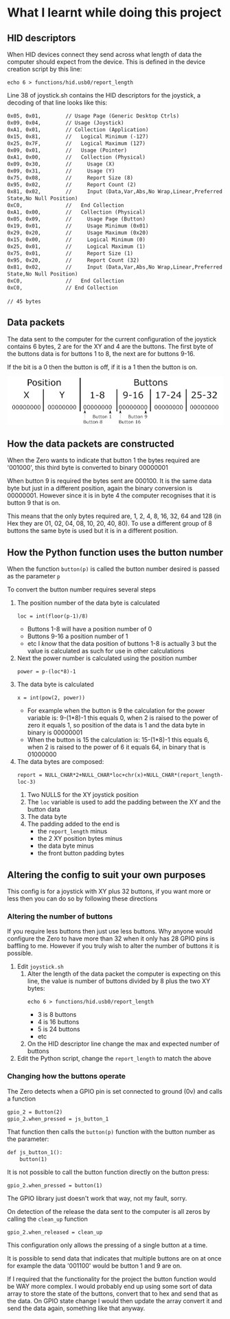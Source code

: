# What I learnt while doing this project

## HID descriptors
When HID devices connect they send across what length of data the computer should expect from the device. This is defined in the device creation script by this line:
```
echo 6 > functions/hid.usb0/report_length
```

Line 38 of joystick.sh contains the HID descriptors for the joystick, a decoding of that line looks like this:
```
0x05, 0x01,        // Usage Page (Generic Desktop Ctrls)
0x09, 0x04,        // Usage (Joystick)
0xA1, 0x01,        // Collection (Application)
0x15, 0x81,        //   Logical Minimum (-127)
0x25, 0x7F,        //   Logical Maximum (127)
0x09, 0x01,        //   Usage (Pointer)
0xA1, 0x00,        //   Collection (Physical)
0x09, 0x30,        //     Usage (X)
0x09, 0x31,        //     Usage (Y)
0x75, 0x08,        //     Report Size (8)
0x95, 0x02,        //     Report Count (2)
0x81, 0x02,        //     Input (Data,Var,Abs,No Wrap,Linear,Preferred State,No Null Position)
0xC0,              //   End Collection
0xA1, 0x00,        //   Collection (Physical)
0x05, 0x09,        //     Usage Page (Button)
0x19, 0x01,        //     Usage Minimum (0x01)
0x29, 0x20,        //     Usage Maximum (0x20)
0x15, 0x00,        //     Logical Minimum (0)
0x25, 0x01,        //     Logical Maximum (1)
0x75, 0x01,        //     Report Size (1)
0x95, 0x20,        //     Report Count (32)
0x81, 0x02,        //     Input (Data,Var,Abs,No Wrap,Linear,Preferred State,No Null Position)
0xC0,              //   End Collection
0xC0,              // End Collection

// 45 bytes
```

## Data packets
The data sent to the computer for the current configuration of the joystick contains 6 bytes, 2 are for the XY and 4 are the buttons. The first byte of the buttons data is for buttons 1 to 8, the next are for buttons 9-16.

If the bit is a 0 then the button is off, if it is a 1 then the button is on.

![Joystick device](/images/04-data.png)

## How the data packets are constructed
When the Zero wants to indicate that button 1 the bytes required are '001000', this third byte is converted to binary
00000001

When button 9 is required the bytes sent are 000100. It is the same data byte but just in a different position, again the binary conversion is 00000001. However since it is in byte 4 the computer recognises that it is button 9 that is on.

This means that the only bytes required are, 1, 2, 4, 8, 16, 32, 64 and 128 (in Hex they are 01, 02, 04, 08, 10, 20, 40, 80). To use a different group of 8 buttons the same byte is used but it is in a different position.

## How the Python function uses the button number
When the function ```button(p)``` is called the button number desired is passed as the parameter ```p```

To convert the button number requires several steps
1. The position number of the data byte is calculated
   ```
   loc = int(floor(p-1)/8)
   ```
   - Buttons 1-8 will have a position number of 0
   - Buttons 9-16 a position number of 1
   - etc
   I *know* that the data position of buttons 1-8 is actually 3 but the value is calculated as such for use in other calculations
1. Next the power number is calculated using the position number
   ```
   power = p-(loc*8)-1
   ```
1. The data byte is calculated
   ```
   x = int(pow(2, power))
   ```
   - For example when the button is 9 the calculation for the power variable is:
   9-(1*8)-1 this equals 0, when 2 is raised to the power of zero it equals 1, so position of the data is 1 and the data byte in binary is 00000001
   - When the button is 15 the calculation is:
   15-(1*8)-1 this equals 6, when 2 is raised to the power of 6 it equals 64, in binary that is 01000000
1. The data bytes are composed:
   ```
   report = NULL_CHAR*2+NULL_CHAR*loc+chr(x)+NULL_CHAR*(report_length-loc-3)
   ```
   1. Two NULLS for the XY joystick position
   1. The ```loc``` variable is used to add the padding between the XY and the button data
   1. The data byte
   1. The padding added to the end is
      - the ```report_length``` minus
      - the 2 XY position bytes minus
      - the data byte minus
      - the front button padding bytes

## Altering the config to suit your own purposes
This config is for a joystick with XY plus 32 buttons, if you want more or less then you can do so by following these directions

### Altering the number of buttons

If you require less buttons then just use less buttons. Why anyone would configure the Zero to have more than 32 when it only has 28 GPIO pins is baffling to me. However if you truly wish to alter the number of buttons it is possible.

1. Edit ```joystick.sh```
   1. Alter the length of the data packet the computer is expecting on this line, the value is number of buttons divided by 8 plus the two XY bytes:
      ```
      echo 6 > functions/hid.usb0/report_length
      ```
      - 3 is 8 buttons
      - 4 is 16 buttons
      - 5 is 24 buttons
      - etc
   1. On the HID descriptor line change the max and expected number of buttons
1. Edit the Python script, change the ```report_length``` to match the above


### Changing how the buttons operate
The Zero detects when a GPIO pin is set connected to ground (0v) and calls a function
```
gpio_2 = Button(2)
gpio_2.when_pressed = js_button_1
```

That function then calls the ```button(p)``` function with the button number as the parameter:
```
def js_button_1():
    button(1)
```

It is not possible to call the button function directly on the button press:
```
gpio_2.when_pressed = button(1)
```

The GPIO library just doesn't work that way, not my fault, sorry.

On detection of the release the data sent to the computer is all zeros by calling the ```clean_up``` function
```
gpio_2.when_released = clean_up
```

This configuration only allows the pressing of a single button at a time.

It is possible to send data that indicates that multiple buttons are on at once for example the data '001100' would be button 1 and 9 are on.

If I required that the functionality for the project the button function would be WAY more complex. I would probably end up using some sort of data array to store the state of the buttons, convert that to hex and send that as the data. On GPIO state change I would then update the array convert it and send the data again, something like that anyway.